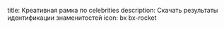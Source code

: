 title: Креативная рамка по celebrities
description: Скачать результаты идентификации знаменитостей
icon: bx bx-rocket

